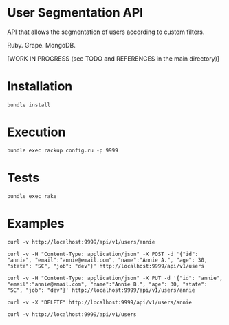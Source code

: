 # User Segmentation API

API that allows the segmentation of users according to custom filters.

Ruby. Grape. MongoDB.

[WORK IN PROGRESS (see TODO and REFERENCES in the main directory)]

# Installation

```
bundle install
```

# Execution

```
bundle exec rackup config.ru -p 9999
```

# Tests

```
bundle exec rake
```

# Examples

```
curl -v http://localhost:9999/api/v1/users/annie
```

```
curl -v -H "Content-Type: application/json" -X POST -d '{"id": "annie", "email":"annie@email.com", "name":"Annie A.", "age": 30, "state": "SC", "job": "dev"}' http://localhost:9999/api/v1/users
```

```
curl -v -H "Content-Type: application/json" -X PUT -d '{"id": "annie", "email":"annie@email.com", "name":"Annie B.", "age": 30, "state": "SC", "job": "dev"}' http://localhost:9999/api/v1/users/annie
```

```
curl -v -X "DELETE" http://localhost:9999/api/v1/users/annie
```

```
curl -v http://localhost:9999/api/v1/users
```
